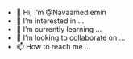 - 👋 Hi, I’m @Navaamedlemin
- 👀 I’m interested in ...
- 🌱 I’m currently learning ...
- 💞️ I’m looking to collaborate on ...
- 📫 How to reach me ...

<!---
Navaamedlemin/Navaamedlemin is a ✨ special ✨ repository because its `README.md` (this file) appears on your GitHub profile.
You can click the Preview link to take a look at your changes.
--->
